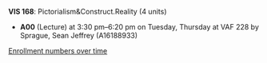 **VIS 168**: Pictorialism&Construct.Reality (4 units)

- **A00** (Lecture) at 3:30 pm–6:20 pm on Tuesday, Thursday at VAF 228 by Sprague, Sean Jeffrey (A16188933)

[Enrollment numbers over time](./VIS168.tsv)
